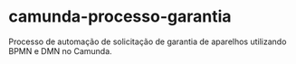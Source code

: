 # camunda-processo-garantia
Processo de automação de solicitação de garantia de aparelhos utilizando BPMN e DMN no Camunda.
